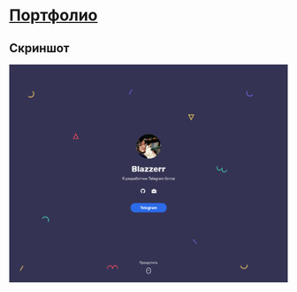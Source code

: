 # [Портфолио](https://blazzerrr.github.io/)

## Скриншот
![Screenshot](https://github.com/Blazzerrr/blazzerrr.github.io/blob/main/screenshot.png) 
